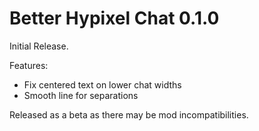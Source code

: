 # Better Hypixel Chat 0.1.0

Initial Release.

Features:
- Fix centered text on lower chat widths
- Smooth line for separations

Released as a beta as there may be mod incompatibilities.